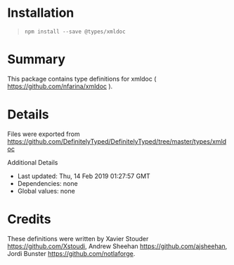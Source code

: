 # Installation
> `npm install --save @types/xmldoc`

# Summary
This package contains type definitions for xmldoc ( https://github.com/nfarina/xmldoc ).

# Details
Files were exported from https://github.com/DefinitelyTyped/DefinitelyTyped/tree/master/types/xmldoc

Additional Details
 * Last updated: Thu, 14 Feb 2019 01:27:57 GMT
 * Dependencies: none
 * Global values: none

# Credits
These definitions were written by  Xavier Stouder <https://github.com/Xstoudi>, Andrew Sheehan <https://github.com/ajsheehan>, Jordi Bunster <https://github.com/notlaforge>.
